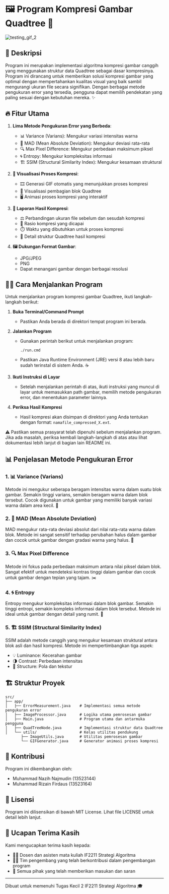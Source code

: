 # 🖼️ Program Kompresi Gambar Quadtree 🌳

![testing_gif_2](https://github.com/user-attachments/assets/ac7b98bf-2015-4c1e-9926-071270fafbfc)

## 🚀 Deskripsi
Program ini merupakan implementasi algoritma kompresi gambar canggih yang menggunakan struktur data Quadtree sebagai dasar kompresinya. Program ini dirancang untuk memberikan solusi kompresi gambar yang optimal dengan mempertahankan kualitas visual yang baik sambil mengurangi ukuran file secara signifikan. Dengan berbagai metode pengukuran error yang tersedia, pengguna dapat memilih pendekatan yang paling sesuai dengan kebutuhan mereka. ✨

## 🔥 Fitur Utama
1. **Lima Metode Pengukuran Error yang Berbeda**:
   - 📊 Variance (Varians): Mengukur variasi intensitas warna
   - 📏 MAD (Mean Absolute Deviation): Mengukur deviasi rata-rata
   - 🔍 Max Pixel Difference: Mengukur perbedaan maksimum piksel
   - 🌀 Entropy: Mengukur kompleksitas informasi
   - 🏗️ SSIM (Structural Similarity Index): Mengukur kesamaan struktural

2. **👀 Visualisasi Proses Kompresi**:
   - 🎞️ Generasi GIF otomatis yang menunjukkan proses kompresi
   - 🧩 Visualisasi pembagian blok Quadtree
   - 🖥️ Animasi proses kompresi yang interaktif

3. **📝 Laporan Hasil Kompresi**:
   - ⚖️ Perbandingan ukuran file sebelum dan sesudah kompresi
   - 🔢 Rasio kompresi yang dicapai
   - ⏱️ Waktu yang dibutuhkan untuk proses kompresi
   - 🌲 Detail struktur Quadtree hasil kompresi

4. **🖼️ Dukungan Format Gambar**:
   - JPG/JPEG
   - PNG
   - Dapat menangani gambar dengan berbagai resolusi

## 🏃‍♂️ Cara Menjalankan Program

Untuk menjalankan program kompresi gambar Quadtree, ikuti langkah-langkah berikut:

1. **Buka Terminal/Command Prompt**  
   - Pastikan Anda berada di direktori tempat program ini berada.

2. **Jalankan Program**  
   - Gunakan perintah berikut untuk menjalankan program:
     ```
     ./run.cmd
     ```
   - Pastikan Java Runtime Environment (JRE) versi 8 atau lebih baru sudah terinstal di sistem Anda. ☕

3. **Ikuti Instruksi di Layar**  
   - Setelah menjalankan perintah di atas, ikuti instruksi yang muncul di layar untuk memasukkan path gambar, memilih metode pengukuran error, dan menentukan parameter lainnya.

4. **Periksa Hasil Kompresi**  
   - Hasil kompresi akan disimpan di direktori yang Anda tentukan dengan format: `namafile_compressed_X.ext`.

⚠️ Pastikan semua prasyarat telah dipenuhi sebelum menjalankan program. Jika ada masalah, periksa kembali langkah-langkah di atas atau lihat dokumentasi lebih lanjut di bagian lain README ini.

## 📊 Penjelasan Metode Pengukuran Error

### 1. 📊 Variance (Varians)
Metode ini mengukur seberapa beragam intensitas warna dalam suatu blok gambar. Semakin tinggi varians, semakin beragam warna dalam blok tersebut. Cocok digunakan untuk gambar yang memiliki banyak variasi warna dalam area kecil. 🎨

### 2. 📏 MAD (Mean Absolute Deviation)
MAD mengukur rata-rata deviasi absolut dari nilai rata-rata warna dalam blok. Metode ini sangat sensitif terhadap perubahan halus dalam gambar dan cocok untuk gambar dengan gradasi warna yang halus. 🌈

### 3. 🔍 Max Pixel Difference
Metode ini fokus pada perbedaan maksimum antara nilai piksel dalam blok. Sangat efektif untuk mendeteksi kontras tinggi dalam gambar dan cocok untuk gambar dengan tepian yang tajam. ✂️

### 4. 🌀 Entropy
Entropy mengukur kompleksitas informasi dalam blok gambar. Semakin tinggi entropi, semakin kompleks informasi dalam blok tersebut. Metode ini ideal untuk gambar dengan detail yang rumit. 🧶

### 5. 🏗️ SSIM (Structural Similarity Index)
SSIM adalah metode canggih yang mengukur kesamaan struktural antara blok asli dan hasil kompresi. Metode ini mempertimbangkan tiga aspek:
- 💡 Luminance: Kecerahan gambar
- 🌗 Contrast: Perbedaan intensitas
- 🧱 Structure: Pola dan tekstur

## 🏗️ Struktur Proyek
```
src/
├── app/
│   ├── ErrorMeasurement.java    # Implementasi semua metode pengukuran error
│   ├── ImageProcessor.java      # Logika utama pemrosesan gambar
│   ├── Main.java                # Program utama dan antarmuka pengguna
│   ├── QuadTreeNode.java        # Implementasi struktur data Quadtree
│   └── utils/                   # Kelas utilitas pendukung
       ├── ImageUtils.java       # Utilitas pemrosesan gambar
       └── GIFGenerator.java     # Generator animasi proses kompresi
```

## 👥 Kontribusi
Program ini dikembangkan oleh:
- Muhammad Nazih Najmudin (13523144)
- Muhammad Rizain Firdaus (13523164)

## 📜 Lisensi
Program ini dilisensikan di bawah MIT License. Lihat file LICENSE untuk detail lebih lanjut.

## 🙏 Ucapan Terima Kasih
Kami mengucapkan terima kasih kepada:
- 👨‍🏫 Dosen dan asisten mata kuliah IF2211 Strategi Algoritma
- 👩‍💻 Tim pengembang yang telah berkontribusi dalam pengembangan program
- 💬 Semua pihak yang telah memberikan masukan dan saran

---

Dibuat untuk memenuhi Tugas Kecil 2 IF2211 Strategi Algoritma 🎓

